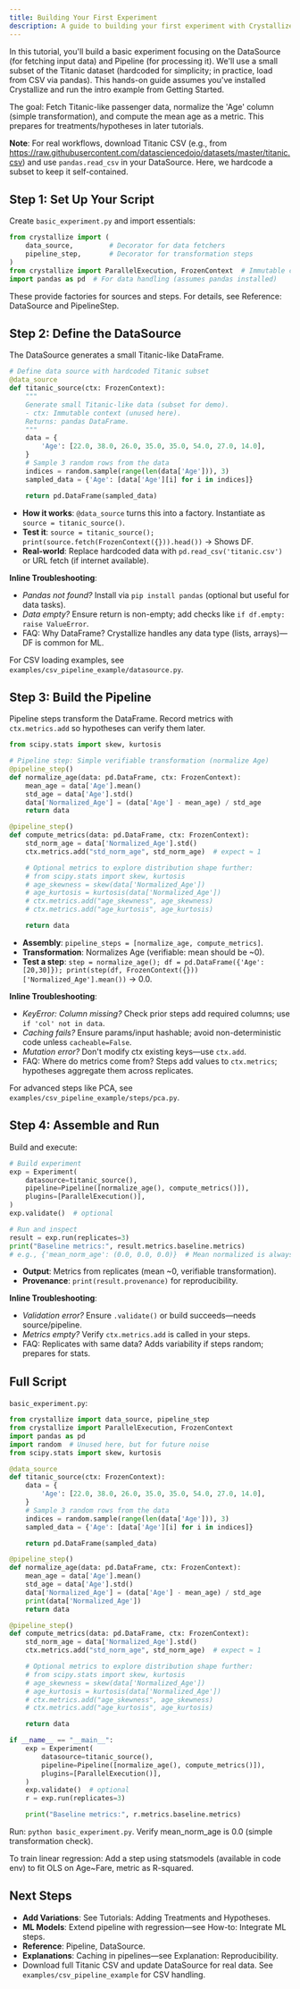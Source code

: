 ```yaml
---
title: Building Your First Experiment
description: A guide to building your first experiment with Crystallize
---
```


In this tutorial, you'll build a basic experiment focusing on the DataSource (for fetching input data) and Pipeline (for processing it). We'll use a small subset of the Titanic dataset (hardcoded for simplicity; in practice, load from CSV via pandas). This hands-on guide assumes you've installed Crystallize and run the intro example from Getting Started.

The goal: Fetch Titanic-like passenger data, normalize the 'Age' column (simple transformation), and compute the mean age as a metric. This prepares for treatments/hypotheses in later tutorials.

**Note**: For real workflows, download Titanic CSV (e.g., from https://raw.githubusercontent.com/datasciencedojo/datasets/master/titanic.csv) and use `pandas.read_csv` in your DataSource. Here, we hardcode a subset to keep it self-contained.

## Step 1: Set Up Your Script

Create `basic_experiment.py` and import essentials:

```python
from crystallize import (
    data_source,         # Decorator for data fetchers
    pipeline_step,       # Decorator for transformation steps
)
from crystallize import ParallelExecution, FrozenContext  # Immutable context
import pandas as pd  # For data handling (assumes pandas installed)
```

These provide factories for sources and steps. For details, see Reference: DataSource and PipelineStep.

## Step 2: Define the DataSource

The DataSource generates a small Titanic-like DataFrame.

```python
# Define data source with hardcoded Titanic subset
@data_source
def titanic_source(ctx: FrozenContext):
    """
    Generate small Titanic-like data (subset for demo).
    - ctx: Immutable context (unused here).
    Returns: pandas DataFrame.
    """
    data = {
        'Age': [22.0, 38.0, 26.0, 35.0, 35.0, 54.0, 27.0, 14.0],
    }
    # Sample 3 random rows from the data
    indices = random.sample(range(len(data['Age'])), 3)
    sampled_data = {'Age': [data['Age'][i] for i in indices]}

    return pd.DataFrame(sampled_data)
```

- **How it works**: `@data_source` turns this into a factory. Instantiate as `source = titanic_source()`.
- **Test it**: `source = titanic_source(); print(source.fetch(FrozenContext({})).head())` → Shows DF.
- **Real-world**: Replace hardcoded data with `pd.read_csv('titanic.csv')` or URL fetch (if internet available).

**Inline Troubleshooting**:

- _Pandas not found?_ Install via `pip install pandas` (optional but useful for data tasks).
- _Data empty?_ Ensure return is non-empty; add checks like `if df.empty: raise ValueError`.
- FAQ: Why DataFrame? Crystallize handles any data type (lists, arrays)—DF is common for ML.

For CSV loading examples, see `examples/csv_pipeline_example/datasource.py`.

## Step 3: Build the Pipeline

Pipeline steps transform the DataFrame. Record metrics with `ctx.metrics.add` so hypotheses can verify them later.

```python
from scipy.stats import skew, kurtosis

# Pipeline step: Simple verifiable transformation (normalize Age)
@pipeline_step()
def normalize_age(data: pd.DataFrame, ctx: FrozenContext):
    mean_age = data['Age'].mean()
    std_age = data['Age'].std()
    data['Normalized_Age'] = (data['Age'] - mean_age) / std_age
    return data

@pipeline_step()
def compute_metrics(data: pd.DataFrame, ctx: FrozenContext):
    std_norm_age = data['Normalized_Age'].std()
    ctx.metrics.add("std_norm_age", std_norm_age)  # expect ≈ 1

    # Optional metrics to explore distribution shape further:
    # from scipy.stats import skew, kurtosis
    # age_skewness = skew(data['Normalized_Age'])
    # age_kurtosis = kurtosis(data['Normalized_Age'])
    # ctx.metrics.add("age_skewness", age_skewness)
    # ctx.metrics.add("age_kurtosis", age_kurtosis)

    return data
```

- **Assembly**: `pipeline_steps = [normalize_age, compute_metrics]`.
- **Transformation**: Normalizes Age (verifiable: mean should be ~0).
- **Test a step**: `step = normalize_age(); df = pd.DataFrame({'Age': [20,30]}); print(step(df, FrozenContext({}))['Normalized_Age'].mean())` → 0.0.

**Inline Troubleshooting**:

- _KeyError: Column missing?_ Check prior steps add required columns; use `if 'col' not in data`.
- _Caching fails?_ Ensure params/input hashable; avoid non-deterministic code unless `cacheable=False`.
- _Mutation error?_ Don't modify ctx existing keys—use `ctx.add`.
- FAQ: Where do metrics come from? Steps add values to `ctx.metrics`; hypotheses aggregate them across replicates.

For advanced steps like PCA, see `examples/csv_pipeline_example/steps/pca.py`.

## Step 4: Assemble and Run

Build and execute:

```python
# Build experiment
exp = Experiment(
    datasource=titanic_source(),
    pipeline=Pipeline([normalize_age(), compute_metrics()]),
    plugins=[ParallelExecution()],
)
exp.validate()  # optional

# Run and inspect
result = exp.run(replicates=3)
print("Baseline metrics:", result.metrics.baseline.metrics)
# e.g., {'mean_norm_age': (0.0, 0.0, 0.0)}  # Mean normalized is always 0
```

- **Output**: Metrics from replicates (mean ~0, verifiable transformation).
- **Provenance**: `print(result.provenance)` for reproducibility.

**Inline Troubleshooting**:

- _Validation error?_ Ensure `.validate()` or build succeeds—needs source/pipeline.
- _Metrics empty?_ Verify `ctx.metrics.add` is called in your steps.
- FAQ: Replicates with same data? Adds variability if steps random; prepares for stats.

## Full Script

`basic_experiment.py`:

```python
from crystallize import data_source, pipeline_step
from crystallize import ParallelExecution, FrozenContext
import pandas as pd
import random  # Unused here, but for future noise
from scipy.stats import skew, kurtosis

@data_source
def titanic_source(ctx: FrozenContext):
    data = {
        'Age': [22.0, 38.0, 26.0, 35.0, 35.0, 54.0, 27.0, 14.0],
    }
    # Sample 3 random rows from the data
    indices = random.sample(range(len(data['Age'])), 3)
    sampled_data = {'Age': [data['Age'][i] for i in indices]}

    return pd.DataFrame(sampled_data)

@pipeline_step()
def normalize_age(data: pd.DataFrame, ctx: FrozenContext):
    mean_age = data['Age'].mean()
    std_age = data['Age'].std()
    data['Normalized_Age'] = (data['Age'] - mean_age) / std_age
    print(data['Normalized_Age'])
    return data

@pipeline_step()
def compute_metrics(data: pd.DataFrame, ctx: FrozenContext):
    std_norm_age = data['Normalized_Age'].std()
    ctx.metrics.add("std_norm_age", std_norm_age)  # expect ≈ 1

    # Optional metrics to explore distribution shape further:
    # from scipy.stats import skew, kurtosis
    # age_skewness = skew(data['Normalized_Age'])
    # age_kurtosis = kurtosis(data['Normalized_Age'])
    # ctx.metrics.add("age_skewness", age_skewness)
    # ctx.metrics.add("age_kurtosis", age_kurtosis)

    return data

if __name__ == "__main__":
    exp = Experiment(
        datasource=titanic_source(),
        pipeline=Pipeline([normalize_age(), compute_metrics()]),
        plugins=[ParallelExecution()],
    )
    exp.validate()  # optional
    r = exp.run(replicates=3)

    print("Baseline metrics:", r.metrics.baseline.metrics)

```

Run: `python basic_experiment.py`. Verify mean_norm_age is 0.0 (simple transformation check).

To train linear regression: Add a step using statsmodels (available in code env) to fit OLS on Age~Fare, metric as R-squared.

## Next Steps

- **Add Variations**: See Tutorials: Adding Treatments and Hypotheses.
- **ML Models**: Extend pipeline with regression—see How-to: Integrate ML steps.
- **Reference**: Pipeline, DataSource.
- **Explanations**: Caching in pipelines—see Explanation: Reproducibility.
- Download full Titanic CSV and update DataSource for real data. See `examples/csv_pipeline_example` for CSV handling.
